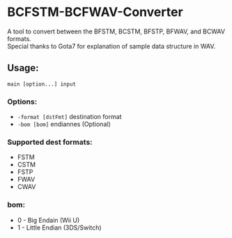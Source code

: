 # BCFSTM-BCFWAV-Converter
A tool to convert between the BFSTM, BCSTM, BFSTP, BFWAV, and BCWAV formats.  
Special thanks to Gota7 for explanation of sample data structure in WAV.  
  
## Usage:
<code>main [option...] input</code>  
  
### Options:
<ul>
<li><code>-format [dstFmt]</code>  destination format</li>
<li><code>-bom [bom]</code>        endiannes (Optional)</li>
</ul>
  
### Supported dest formats:
<ul>
<li>FSTM</li>
<li>CSTM</li>
<li>FSTP</li>
<li>FWAV</li>
<li>CWAV</li>
</ul>
  
### bom:
<ul>
<li>0 - Big Endain (Wii U)</li>
<li>1 - Little Endian (3DS/Switch)</li>
</ul>
